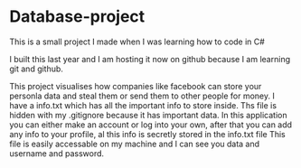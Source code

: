 # Database-project
This is a small project I made when I was learning how to code in C#

I built this last year and I am hosting it now on github because I am learning git and github.

This project visualises how companies like facebook can store your personla data and steal them or send them to other people for money.
I have a info.txt which has all the important info to store inside. Ths file is hidden with my .gitignore because it has important data.
In this application you can either make an account or log into your own, after that you can add any info to your profile, al this info is secretly stored in the info.txt file
This file is easily accessable on my machine and I can see you data and username and password.
